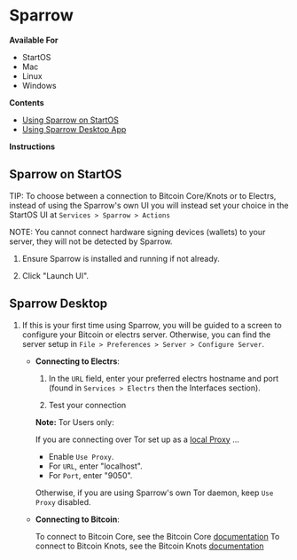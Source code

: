 # Sparrow

**Available For**

- StartOS
- Mac
- Linux
- Windows

**Contents**

- [Using Sparrow on StartOS](#sparrow-on-startos)
- [Using Sparrow Desktop App](#sparrow-desktop)

**Instructions**

## Sparrow on StartOS

TIP: To choose between a connection to Bitcoin Core/Knots or to Electrs, instead of using the Sparrow's own UI you will instead set your choice in the StartOS UI at `Services > Sparrow > Actions`

NOTE: You cannot connect hardware signing devices (wallets) to your server, they will not be detected by Sparrow.

1. Ensure Sparrow is installed and running if not already.

1. Click "Launch UI".

## Sparrow Desktop

1. If this is your first time using Sparrow, you will be guided to a screen to configure your Bitcoin or electrs server. Otherwise, you can find the server setup in `File > Preferences > Server > Configure Server`.

   - **Connecting to Electrs**:

      1. In the `URL` field, enter your preferred electrs hostname and port (found in `Services > Electrs` then the Interfaces section).

      1. Test your connection


      **Note:** Tor Users only:
      
      If you are connecting over Tor set up as a [local Proxy](https://staging.docs.start9.com/user-manual/connecting-remotely/tor.html) …

        - Enable `Use Proxy`.
        - For `URL`, enter "localhost".
        - For `Port`, enter "9050".

      Otherwise, if you are using Sparrow's own Tor daemon, keep `Use Proxy` disabled.


   - **Connecting to Bitcoin**:

      To connect to Bitcoin Core, see the Bitcoin Core [documentation](https://github.com/Start9Labs/bitcoind-startos/docs/instructions.md)
      To connect to Bitcoin Knots, see the Bitcoin Knots [documentation](https://github.com/Start9Labs/bitcoin-knots-startos/docs/instructions.md)